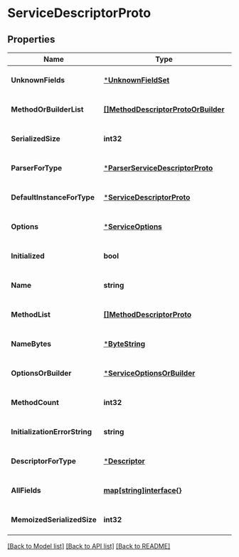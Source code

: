 # ServiceDescriptorProto

## Properties
Name | Type | Description | Notes
------------ | ------------- | ------------- | -------------
**UnknownFields** | [***UnknownFieldSet**](UnknownFieldSet.md) |  | [optional] [default to null]
**MethodOrBuilderList** | [**[]MethodDescriptorProtoOrBuilder**](MethodDescriptorProtoOrBuilder.md) |  | [optional] [default to null]
**SerializedSize** | **int32** |  | [optional] [default to null]
**ParserForType** | [***ParserServiceDescriptorProto**](ParserServiceDescriptorProto.md) |  | [optional] [default to null]
**DefaultInstanceForType** | [***ServiceDescriptorProto**](ServiceDescriptorProto.md) |  | [optional] [default to null]
**Options** | [***ServiceOptions**](ServiceOptions.md) |  | [optional] [default to null]
**Initialized** | **bool** |  | [optional] [default to null]
**Name** | **string** |  | [optional] [default to null]
**MethodList** | [**[]MethodDescriptorProto**](MethodDescriptorProto.md) |  | [optional] [default to null]
**NameBytes** | [***ByteString**](ByteString.md) |  | [optional] [default to null]
**OptionsOrBuilder** | [***ServiceOptionsOrBuilder**](ServiceOptionsOrBuilder.md) |  | [optional] [default to null]
**MethodCount** | **int32** |  | [optional] [default to null]
**InitializationErrorString** | **string** |  | [optional] [default to null]
**DescriptorForType** | [***Descriptor**](Descriptor.md) |  | [optional] [default to null]
**AllFields** | [**map[string]interface{}**](interface{}.md) |  | [optional] [default to null]
**MemoizedSerializedSize** | **int32** |  | [optional] [default to null]

[[Back to Model list]](../README.md#documentation-for-models) [[Back to API list]](../README.md#documentation-for-api-endpoints) [[Back to README]](../README.md)

